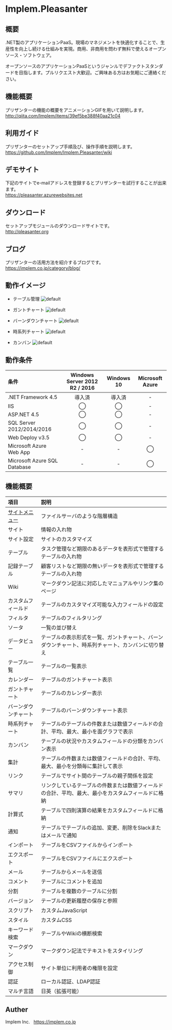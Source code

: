 # Implem.Pleasanter
## 概要
.NET製のアプリケーションPaaS。現場のマネジメントを快適化することで、生産性を向上し続ける仕組みを実現。商用、非商用を問わず無料で使えるオープンソース・ソフトウェア。  

オープンソースのアプリケーションPaaSというジャンルでデファクトスタンダードを目指します。プルリクエスト大歓迎。ご興味ある方はお気軽にご連絡ください。  
## 機能概要
プリザンターの機能の概要をアニメーションGIFを用いて説明します。  
http://qiita.com/Implem/items/39ef5be388f40aa21c04

## 利用ガイド
プリザンターのセットアップ手順及び、操作手順を説明します。  
https://github.com/Implem/Implem.Pleasanter/wiki

## デモサイト
下記のサイトでe-mailアドレスを登録するとプリザンターを試行することが出来ます。  
https://pleasanter.azurewebsites.net

## ダウンロード
セットアップモジュールのダウンロードサイトです。  
http://pleasanter.org

## ブログ
プリザンターの活用方法を紹介するブログです。  
https://implem.co.jp/category/blog/

## 動作イメージ
* テーブル管理
![default](https://cloud.githubusercontent.com/assets/12204265/19873886/e25c990e-a004-11e6-8e74-4d157e5fc2db.gif)

* ガントチャート
![default](https://cloud.githubusercontent.com/assets/12204265/19873780/4a8411a2-a004-11e6-960a-0af292cb27ee.gif)

* バーンダウンチャート
![default](https://cloud.githubusercontent.com/assets/12204265/19873800/6b917fd8-a004-11e6-87f4-4cc1aa6b1d20.gif)

* 時系列チャート
![default](https://cloud.githubusercontent.com/assets/12204265/19873846/a7f5469e-a004-11e6-9fd7-1772abc4cafd.gif)

* カンバン
![default](https://cloud.githubusercontent.com/assets/12204265/19873860/c35f79f4-a004-11e6-801b-6d3463e34201.gif)

## 動作条件
|条件|Windows Server 2012 R2 / 2016|Windows 10|Microsoft Azure|
|:--|:--:|:--:|:--:|
|.NET Framework 4.5|導入済|導入済|-|
|IIS|◯|◯|-|
|ASP.NET 4.5|◯|◯|-|
|SQL Server 2012/2014/2016|◯|◯|-|
|Web Deploy v3.5|◯|◯|-|
|Microsoft Azure Web App|-|-|◯|
|Microsoft Azure SQL Database|-|-|◯|

## 機能概要
| 項目               | 説明                                  |
|:-------------------|:--------------------------------------|
|[サイトメニュー](../wiki/サイト機能：サイトメニュー)|ファイルサーバのような階層構造|
|サイト|情報の入れ物|
|サイト設定|サイトのカスタマイズ|
|テーブル|タスク管理など期限のあるデータを表形式で管理するテーブルの入れ物|
|記録テーブル|顧客リストなど期限の無いデータを表形式で管理するテーブルの入れ物|
|Wiki|マークダウン記法に対応したマニュアルやリンク集のページ|
|カスタムフィールド|テーブルのカスタマイズ可能な入力フィールドの設定|
|フィルタ|テーブルのフィルタリング|
|ソータ|一覧の並び替え|
|データビュー|テーブルの表示形式を一覧、ガントチャート、バーンダウンチャート、時系列チャート、カンバンに切り替え|
|テーブル一覧|テーブルの一覧表示|
|カレンダー|テーブルのガントチャート表示|
|ガントチャート|テーブルのカレンダー表示|
|バーンダウンチャート|テーブルのバーンダウンチャート表示|
|時系列チャート|テーブルのテーブルの件数または数値フィールドの合計、平均、最大、最小を面グラフで表示|
|カンバン|テーブルの状況やカスタムフィールドの分類をカンバン表示|
|集計|テーブルの件数または数値フィールドの合計、平均、最大、最小を分類毎に集計して表示|
|リンク|テーブルでサイト間のテーブルの親子関係を設定|
|サマリ|リンクしているテーブルの件数または数値フィールドの合計、平均、最大、最小をカスタムフィールドに格納|
|計算式|テーブルで四則演算の結果をカスタムフィールドに格納|
|通知|テーブルでテーブルの追加、変更、削除をSlackまたはメールで通知|
|インポート|テーブルをCSVファイルからインポート|
|エクスポート|テーブルをCSVファイルにエクスポート|
|メール|テーブルからメールを送信|
|コメント|テーブルにコメントを追加|
|分割|テーブルを複数のテーブルに分割|
|バージョン|テーブルの更新履歴の保存と参照|
|スクリプト|カスタムJavaScript|
|スタイル|カスタムCSS|
|キーワード検索|テーブルやWikiの横断検索|
|マークダウン|マークダウン記法でテキストをスタイリング|
|アクセス制御|サイト単位に利用者の権限を設定|
|認証|ローカル認証、LDAP認証|
|マルチ言語|日英（拡張可能）|

## Auther
Implem Inc.  
<https://implem.co.jp>
